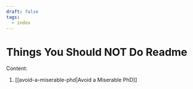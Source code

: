 ```yaml
---
draft: false
tags:
  - index
---
```


# Things You Should NOT Do Readme

Content:
1. [[avoid-a-miserable-phd|Avoid a Miserable PhD]]
